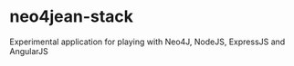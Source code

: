 neo4jean-stack
==============

Experimental application for playing with Neo4J, NodeJS, ExpressJS and AngularJS
